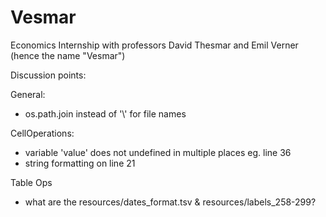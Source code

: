 # Vesmar
Economics Internship with professors David Thesmar and Emil Verner (hence the name "Vesmar")

Discussion points:

General:
- os.path.join instead of '\\' for file names

CellOperations:
 - variable 'value' does not undefined in multiple places eg. line 36
 - string formatting on line 21

Table Ops
 - what are the resources/dates_format.tsv & resources/labels_258-299?